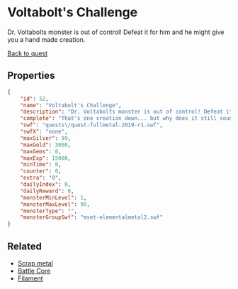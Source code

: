 # Voltabolt's Challenge

Dr. Voltabolts monster is out of control! Defeat it for him and he might give you a hand made creation.

[Back to quest](../quests.md)

## Properties

```json
{
    "id": 52,
    "name": "Voltabolt's Challenge",
    "description": "Dr. Voltabolts monster is out of control! Defeat it for him and he might give you a hand made creation.",
    "complete": "That's one creation down... but why does it still sound like gnashing metal and electric sparking?",
    "swf": "quests\/quest-fullmetal-2019-r1.swf",
    "swfX": "none",
    "maxSilver": 99,
    "maxGold": 3000,
    "maxGems": 0,
    "maxExp": 15000,
    "minTime": 0,
    "counter": 0,
    "extra": "0",
    "dailyIndex": 0,
    "dailyReward": 0,
    "monsterMinLevel": 1,
    "monsterMaxLevel": 99,
    "monsterType": "",
    "monsterGroupSwf": "mset-elementalmetal2.swf"
}
```

## Related

- [Scrap metal](../items/467-scrap-metal.md)
- [Battle Core](../items/468-battle-core.md)
- [Filament](../items/1561-filament.md)

